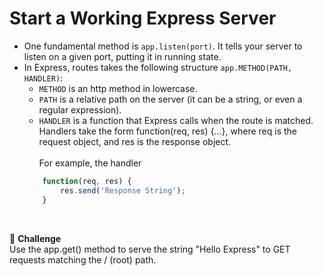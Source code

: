 # Start a Working Express Server
- One fundamental method is `app.listen(port)`.  It tells your server to listen on a given port, putting it in running state.
- In Express, routes takes the following structure `app.METHOD(PATH, HANDLER)`:
  - `METHOD` is an http method in lowercase.
  - `PATH` is a relative path on the server (it can be a string, or even a regular expression).
  - `HANDLER` is a function that Express calls when the route is matched. Handlers take the form function(req, res) {...}, where req is the request object, and res is the response object. <br> <br>
  For example, the handler
  ```js
      function(req, res) {
          res.send('Response String');
      }
  ```
<br>

🧠  **Challenge**
<br>Use the app.get() method to serve the string "Hello Express" to GET requests matching the / (root) path.

